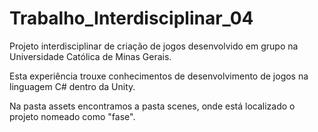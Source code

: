 # Trabalho_Interdisciplinar_04

Projeto interdisciplinar de criação de jogos desenvolvido em grupo na Universidade Católica de Minas Gerais.

Esta experiência trouxe conhecimentos de desenvolvimento de jogos na linguagem C# dentro da Unity.

Na pasta assets encontramos a pasta scenes, onde está localizado o projeto nomeado como "fase".